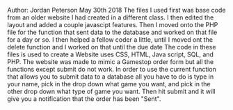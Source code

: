 Author: Jordan Peterson
May 30th 2018
The files I used first was base code from an older website I had created in a different class.
I then edited the layout and added a couple javascipt features.
Then I moved onto the PHP file for the function that sent data to the database and worked on that file for a day or so.
I then helped a fellow coder a little, until I moved ont the delete function and I worked on that until the due date
The code in these files is used to create a Website uses CSS, HTML, Java script, SQL, and PHP.
The website was made to mimic a Gamestop order form but all the functions except submit do not work.
In order to use the current function that allows you to submit data to a database all you have to do is type in your name, pick in the drop down what game you want, and pick in the other drop down what type of game you want. 
Then hit submit and it will give you a notification that the order has been "Sent".
